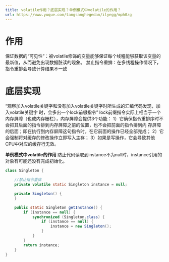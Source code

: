 ```yaml
---
title: volatile作用？底层实现？单例模式中volatile的作用？
url: https://www.yuque.com/tangsanghegedan/ilyegg/mph0zg
---
```


<a name="F9hQp"></a>

# 作用

保证数据的“可见性”：被volatile修饰的变量能够保证每个线程能够获取该变量的最新值，从而避免出现数据脏读的现象。
禁止指令重排：在多线程操作情况下，指令重排会导致计算结果不一致 <a name="ZvZLG"></a>

# 底层实现

“观察加入volatile关键字和没有加入volatile关键字时所生成的汇编代码发现，加入volatile关键字
时，会多出一个lock前缀指令”
lock前缀指令实际上相当于一个内存屏障（也成内存栅栏），内存屏障会提供3个功能：
1）它确保指令重排序时不会把其后面的指令排到内存屏障之前的位置，也不会把前面的指令排到内
存屏障的后面；即在执行到内存屏障这句指令时，在它前面的操作已经全部完成；
2）它会强制将对缓存的修改操作立即写入主存；
3）如果是写操作，它会导致其他CPU中对应的缓存行无效。

**单例模式中volatile的作用**
防止代码读取到instance不为null时，instance引用的对象有可能还没有完成初始化。

```java
class Singleton {

    //禁止指令重排
    private volatile static Singleton instance = null;

    private Singleton() {
    }

    public static Singleton getInstance() {
        if (instance == null) {
            synchronized (Singleton.class) {
                if (instance == null) {
                    instance = new Singleton();
                }
            }
        }
        return instance;
    }
}
```
